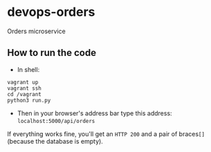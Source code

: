 # devops-orders
Orders microservice


## How to run the code

- In shell:
```shell
vagrant up
vagrant ssh
cd /vagrant
python3 run.py
```

- Then in your browser's address bar type this address:
`localhost:5000/api/orders`

If everything works fine, you'll get an `HTTP 200` and a pair of braces`[]`(because the database is empty).

